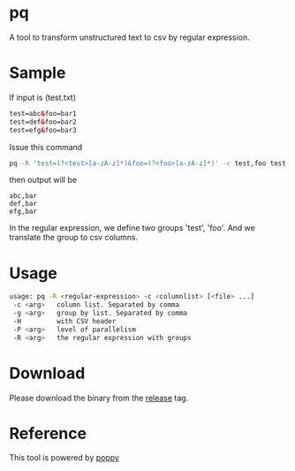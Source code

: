 # pq

A tool to transform unstructured text to csv by regular expression.

# Sample

If input is (test.txt)

```html
test=abc&foo=bar1
test=def&foo=bar2
test=efg&foo=bar3
```

Issue this command

```bash
pq -R 'test=(?<test>[a-zA-z]*)&foo=(?<foo>[a-zA-z]*)' -c test,foo test.txt
```

then output will be

```
abc,bar
def,bar
efg,bar
```

In the regular expression, we define two groups 'test', 'foo'. And we translate the group to csv columns.

# Usage

```bash
usage: pq -R <regular-expression> -c <columnlist> [<file> ...]
 -c <arg>   column list. Separated by comma
 -g <arg>   group by list. Separated by comma
 -H         with CSV header
 -P <arg>   level of parallelism
 -R <arg>   the regular expression with groups
```

# Download

Please download the binary from the [release](https://github.com/tenmax/pq/releases) tag.

# Reference

This tool is powered by [poppy](http://tenmax.github.io/poppy/)
